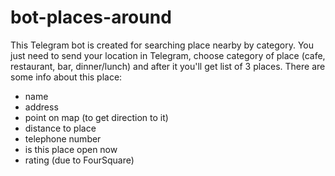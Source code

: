 # bot-places-around
This Telegram bot is created for searching place nearby by category.
You just need to send your location in Telegram, choose category of place (cafe, restaurant, bar, dinner/lunch) and after it you'll 
get list of 3 places. There are some info about this place:
- name
- address
- point on map (to get direction to it)
- distance to place
- telephone number
- is this place open now 
- rating (due to FourSquare)

